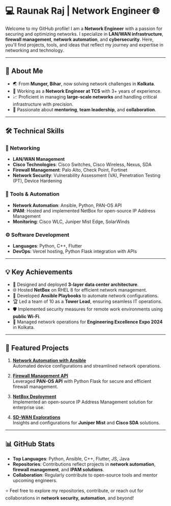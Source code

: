 
# 💻 Raunak Raj | Network Engineer 🌐

Welcome to my GitHub profile! I am a **Network Engineer** with a passion for securing and optimizing networks. 
I specialize in **LAN/WAN infrastructure**, **firewall management**, **network automation**, and **cybersecurity**. 
Here, you'll find projects, tools, and ideas that reflect my journey and expertise in networking and technology.  

---

## 🚀 About Me

- 🌏 From **Munger, Bihar**, now solving network challenges in **Kolkata**.  
- 🏢 Working as a **Network Engineer at TCS** with 3+ years of experience.  
- 📈 Proficient in managing **large-scale networks** and handling critical infrastructure with precision.  
- 🤝 Passionate about **mentoring**, **team leadership**, and **collaboration**.  

---

## 🛠️ Technical Skills

### 🔗 Networking  
- **LAN/WAN Management**  
- **Cisco Technologies**: Cisco Switches, Cisco Wireless, Nexus, SDA  
- **Firewall Management**: Palo Alto, Check Point, Fortinet  
- **Network Security**: Vulnerability Assessment (VA), Penetration Testing (PT), Device Hardening  

### 🧠 Tools & Automation  
- **Network Automation**: Ansible, Python, PAN-OS API  
- **IPAM**: Hosted and implemented NetBox for open-source IP Address Management  
- **Monitoring**: Cisco WLC, Juniper Mist Edge, SolarWinds  

### ⚙️ Software Development  
- **Languages**: Python, C++, Flutter  
- **DevOps**: Vercel hosting, Python Flask integration with APIs  

---

## 💡 Key Achievements

- 🔧 Designed and deployed **3-layer data center architecture**.  
- 🌐 Hosted **NetBox** on RHEL 8 for efficient network management.  
- 📜 Developed **Ansible Playbooks** to automate network configurations.  
- 🏆 Led a team of 10 as a **Tower Lead**, ensuring seamless IT operations.  
- 🛡️ Implemented security measures for remote work environments using **public Wi-Fi**.  
- 🚀 Managed network operations for **Engineering Excellence Expo 2024** in Kolkata.

---

## 📂 Featured Projects  

1. **[Network Automation with Ansible](#)**  
   Automated device configurations and streamlined network operations.  

2. **[Firewall Management API](#)**  
   Leveraged **PAN-OS API** with Python Flask for secure and efficient firewall management.  

3. **[NetBox Deployment](#)**  
   Implemented an open-source IP Address Management solution for enterprise use.  

4. **[SD-WAN Explorations](#)**  
   Insights and configurations for **Juniper Mist** and **Cisco SDA** solutions.  

---

## 📊 GitHub Stats

- **Top Languages**: Python, Ansible, C++, Flutter, JS, Java
- **Repositories**: Contributions reflect projects in **network automation**, **firewall management**, and **IPAM solutions**.  
- **Collaboration**: Regularly contribute to open-source tools and mentor upcoming engineers.  


⭐️ Feel free to explore my repositories, contribute, or reach out for collaborations in **network security, automation**, and beyond!  
